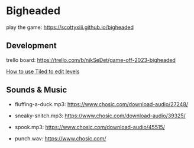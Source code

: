 # Bigheaded

play the game: https://scottyxiii.github.io/bigheaded

## Development

trello board: https://trello.com/b/njkSeDet/game-off-2023-bigheaded

[How to use Tiled to edit levels](./Tiled.md)

## Sounds & Music

- fluffing-a-duck.mp3: https://www.chosic.com/download-audio/27248/

- sneaky-snitch.mp3: https://www.chosic.com/download-audio/39325/

- spook.mp3: https://www.chosic.com/download-audio/45515/

- punch.wav: https://www.chosic.com/